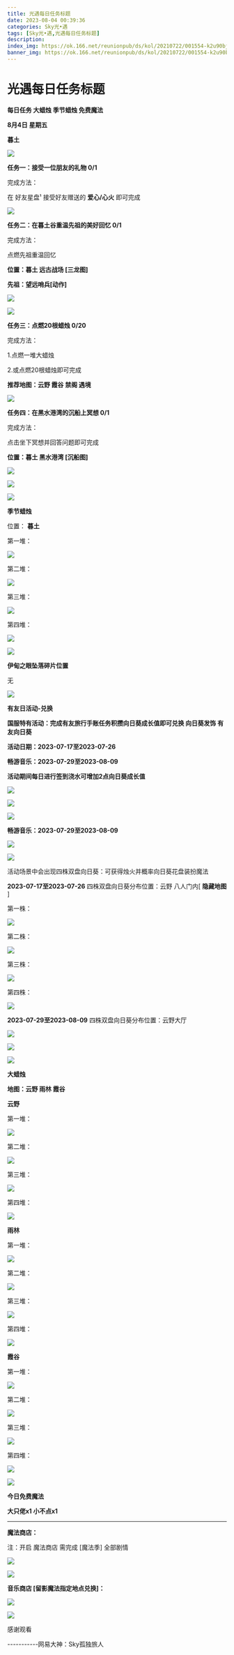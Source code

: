 ```yaml
---
title: 光遇每日任务标题
date: 2023-08-04 00:39:36
categories: Sky光•遇
tags: [Sky光•遇,光遇每日任务标题]
description: 
index_img: https://ok.166.net/reunionpub/ds/kol/20210722/001554-k2u90bj7ay.png?imageView&thumbnail=600x0&type=jpg
banner_img: https://ok.166.net/reunionpub/ds/kol/20210722/001554-k2u90bj7ay.png?imageView&thumbnail=600x0&type=jpg
---
```

# 光遇每日任务标题
**每日任务 大蜡烛 季节蜡烛 免费魔法**

 **8月4日 星期五**

 **暮土**

![](https://img.166.net/reunionpub/ds/kol/20230804/001210-o3cmpbrga2.jpg)

 **任务一：接受一位朋友的礼物 0/1**

完成方法：

在 好友星盘¹ 接受好友赠送的 **爱心/心火** 即可完成

![](https://img.166.net/reunionpub/ds/kol/20230804/000143-j0acsqm9s7.jpeg)

 **任务二：在暮土谷重温先祖的美好回忆 0/1**

完成方法：

点燃先祖重温回忆

 **位置：暮土 远古战场 [三龙图]**

 **先祖：望远哨兵[动作]**

![](https://img.166.net/reunionpub/ds/kol/20230804/000201-f3g1oiw8sh.jpeg)

![](https://img.166.net/reunionpub/ds/kol/20230804/000207-tnyugvps4h.jpeg)

 **任务三：点燃20根蜡烛 0/20**

完成方法：

1.点燃一堆大蜡烛

2.或点燃20根蜡烛即可完成

 **推荐地图：云野 霞谷 禁阁 遇境**

![](https://img.166.net/reunionpub/ds/kol/20230804/000223-de6jrhwui8.jpg)

 **任务四：在黑水港湾的沉船上冥想 0/1**

完成方法：

点击坐下冥想并回答问题即可完成

 **位置：暮土 黑水港湾 [沉船图]**

![](https://img.166.net/reunionpub/ds/kol/20230804/000241-u7bswaksop.jpg)

![](https://img.166.net/reunionpub/ds/kol/20230804/000248-k13uwsc8pl.jpg)

![](https://img.166.net/reunionpub/ds/kol/20230502/053253-tkp31d0r2j.png)

 **季节蜡烛**

位置： **暮土**

第一堆：

![](https://img.166.net/reunionpub/ds/kol/20230803/234915-sf0dsv4zmi.jpeg)

第二堆：

![](https://img.166.net/reunionpub/ds/kol/20230803/234925-m4owbc76f8.jpeg)

第三堆：

![](https://img.166.net/reunionpub/ds/kol/20230803/234933-2cd3sonzyi.jpeg)

第四堆：

![](https://img.166.net/reunionpub/ds/kol/20230803/234939-164saw2m7t.jpeg)

![](https://img.166.net/reunionpub/ds/kol/20230502/053253-tkp31d0r2j.png)

 **伊甸之眼坠落碎片位置**

无

![](https://img.166.net/reunionpub/ds/kol/20230501/003537-boqnslm12s.png)

 **有友日活动-兑换**

 **国服特有活动：完成有友旅行手账任务积攒向日葵成长值即可兑换  向日葵发饰 有友向日葵**

 **活动日期：2023-07-17至2023-07-26**

 **畅游音乐：2023-07-29至2023-08-09**

 **活动期间每日进行签到浇水可增加2点向日葵成长值**

![](https://img.166.net/reunionpub/ds/kol/20230717/085621-tcvd5hzkeo.jpg)

![](https://img.166.net/reunionpub/ds/kol/20230717/085629-i5l6p40ud7.jpg)

![](https://img.166.net/reunionpub/ds/kol/20230717/085637-82p0mvqdhr.jpeg)

 **畅游音乐：2023-07-29至2023-08-09**

![](https://img.166.net/reunionpub/ds/kol/20230729/234509-ceb967pyod.jpg)

![](https://img.166.net/reunionpub/ds/kol/20230729/234528-uqwmfi40b9.jpeg)

活动场景中会出现四株双盘向日葵：可获得烛火并概率向日葵花盘装扮魔法

 **2023-07-17至2023-07-26** 四株双盘向日葵分布位置：云野 八人门内[ **隐藏地图** ]

第一株：

![](https://img.166.net/reunionpub/ds/kol/20230717/101702-tf7dbvij2a.jpg)

第二株：

![](https://img.166.net/reunionpub/ds/kol/20230717/101726-ip42bnj9l5.jpg)

第三株：

![](https://img.166.net/reunionpub/ds/kol/20230717/101901-ld790rk25c.jpg)

第四株：

![](https://img.166.net/reunionpub/ds/kol/20230717/101914-b8elfcson9.jpg)

 **2023-07-29至2023-08-09** 四株双盘向日葵分布位置：云野大厅

![](https://img.166.net/reunionpub/ds/kol/20230730/113036-fcr1n5zwo8.jpg)

![](https://img.166.net/reunionpub/ds/kol/20230730/113043-jyuqweam6c.jpg)

![](https://img.166.net/reunionpub/ds/kol/20230501/003537-boqnslm12s.png)

 **大蜡烛**

 **地图：云野 雨林 霞谷**

 **云野**

第一堆：

![](https://img.166.net/reunionpub/ds/kol/20230803/235123-em469gh87y.jpeg)

第二堆：

![](https://img.166.net/reunionpub/ds/kol/20230803/235131-qcj7lpwm4s.jpeg)

第三堆：

![](https://img.166.net/reunionpub/ds/kol/20230803/235138-93tqde4vp6.jpeg)

第四堆：

![](https://img.166.net/reunionpub/ds/kol/20230803/235145-1nat28j0mi.jpeg)

 **雨林**

第一堆：

![](https://img.166.net/reunionpub/ds/kol/20230803/235219-i03yltkns4.jpeg)

第二堆：

![](https://img.166.net/reunionpub/ds/kol/20230803/235227-fqt1h8v5si.jpeg)

第三堆：

![](https://img.166.net/reunionpub/ds/kol/20230803/235235-nz5ds6aqlu.jpeg)

第四堆：

![](https://img.166.net/reunionpub/ds/kol/20230803/235241-gnjs6lwa2h.jpeg)

 **霞谷**

第一堆：

![](https://img.166.net/reunionpub/ds/kol/20230803/235311-5wyfj2c8la.jpeg)

第二堆：

![](https://img.166.net/reunionpub/ds/kol/20230803/235319-cqw0boud9l.jpeg)

第三堆：

![](https://img.166.net/reunionpub/ds/kol/20230803/235327-5anj12h4wz.jpeg)

第四堆：

![](https://img.166.net/reunionpub/ds/kol/20230803/235333-5mol1viwqs.jpeg)

![](https://img.166.net/reunionpub/ds/kol/20221018/100256-wzutnocka0.png)

 **今日免费魔法**

 **大只佬x1 小不点x1**

 ****

**魔法商店：**

注：开启 魔法商店 需完成 [魔法季] 全部剧情

![](https://img.166.net/reunionpub/ds/kol/20221018/100559-oibznvdtus.png)

![](https://img.166.net/reunionpub/ds/kol/20230803/235411-dh3kbpg0n5.jpeg)

 **音乐商店 [留影魔法指定地点兑换]：**

![](https://img.166.net/reunionpub/ds/kol/20230731/000728-i3459j2wsl.jpeg)

![](https://img.166.net/reunionpub/ds/kol/20230502/235738-ls601349yq.png)

感谢观看

\-----------网易大神：Sky孤独旅人

